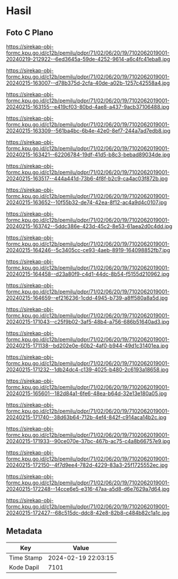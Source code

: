 # Hasil

## Foto C Plano

https://sirekap-obj-formc.kpu.go.id/c12b/pemilu/pdpr/71/02/06/20/19/7102062019001-20240219-212922--6ed3645a-59de-4252-9614-a6c4fc41eba8.jpg

https://sirekap-obj-formc.kpu.go.id/c12b/pemilu/pdpr/71/02/06/20/19/7102062019001-20240215-163007--d78b375d-2cfa-40de-a02b-1257c42558a4.jpg

https://sirekap-obj-formc.kpu.go.id/c12b/pemilu/pdpr/71/02/06/20/19/7102062019001-20240215-163155--e419cf03-80bd-4ae8-a437-9acb37106488.jpg

https://sirekap-obj-formc.kpu.go.id/c12b/pemilu/pdpr/71/02/06/20/19/7102062019001-20240215-163309--561ba4bc-6b4e-42e0-8ef7-244a7ad7edb8.jpg

https://sirekap-obj-formc.kpu.go.id/c12b/pemilu/pdpr/71/02/06/20/19/7102062019001-20240215-163421--62206784-19df-41d5-b8c3-bebad89034de.jpg

https://sirekap-obj-formc.kpu.go.id/c12b/pemilu/pdpr/71/02/06/20/19/7102062019001-20240215-163517--444a441d-73b6-4f8f-b2c9-ca4ac03f872b.jpg

https://sirekap-obj-formc.kpu.go.id/c12b/pemilu/pdpr/71/02/06/20/19/7102062019001-20240215-163652--10f55b32-de74-42ea-8f12-ac4a9d4c0107.jpg

https://sirekap-obj-formc.kpu.go.id/c12b/pemilu/pdpr/71/02/06/20/19/7102062019001-20240215-163742--5ddc386e-423d-45c2-8e53-61aea2d0c4dd.jpg

https://sirekap-obj-formc.kpu.go.id/c12b/pemilu/pdpr/71/02/06/20/19/7102062019001-20240215-164246--5c3405cc-ce93-4aeb-8919-164098852fb7.jpg

https://sirekap-obj-formc.kpu.go.id/c12b/pemilu/pdpr/71/02/06/20/19/7102062019001-20240215-164458--d23a80f9-c4d1-44dc-8b54-f5155d210962.jpg

https://sirekap-obj-formc.kpu.go.id/c12b/pemilu/pdpr/71/02/06/20/19/7102062019001-20240215-164659--ef216236-1cdd-4945-b739-a8ff580a8a5d.jpg

https://sirekap-obj-formc.kpu.go.id/c12b/pemilu/pdpr/71/02/06/20/19/7102062019001-20240215-171043--c25f9b02-3af5-48b4-a756-686b51640ad3.jpg

https://sirekap-obj-formc.kpu.go.id/c12b/pemilu/pdpr/71/02/06/20/19/7102062019001-20240215-171138--bd202e0e-60b2-4af0-b944-49d1c31401ea.jpg

https://sirekap-obj-formc.kpu.go.id/c12b/pemilu/pdpr/71/02/06/20/19/7102062019001-20240215-171232--1db24dc4-c139-4025-b480-2c6193a18658.jpg

https://sirekap-obj-formc.kpu.go.id/c12b/pemilu/pdpr/71/02/06/20/19/7102062019001-20240215-165601--182d84a1-6fe6-48ea-b64d-32e13e180a05.jpg

https://sirekap-obj-formc.kpu.go.id/c12b/pemilu/pdpr/71/02/06/20/19/7102062019001-20240215-171740--38d63b64-712b-4ef4-842f-c914aca14b2c.jpg

https://sirekap-obj-formc.kpu.go.id/c12b/pemilu/pdpr/71/02/06/20/19/7102062019001-20240215-171933--90ce070e-37bc-467b-ac75-c4a8b66757e9.jpg

https://sirekap-obj-formc.kpu.go.id/c12b/pemilu/pdpr/71/02/06/20/19/7102062019001-20240215-172150--4f7d9ee4-782d-4229-83a3-25f1725552ec.jpg

https://sirekap-obj-formc.kpu.go.id/c12b/pemilu/pdpr/71/02/06/20/19/7102062019001-20240215-172248--14cce6e5-e316-47aa-a5d8-d6e7629a7d64.jpg

https://sirekap-obj-formc.kpu.go.id/c12b/pemilu/pdpr/71/02/06/20/19/7102062019001-20240215-172427--68c515dc-ddc8-42e8-82b8-c484b82c1a1c.jpg


## Metadata

| Key        | Value               |
| ---------- | ------------------- |
| Time Stamp | 2024-02-19 22:03:15 |
| Kode Dapil | 7101                |




